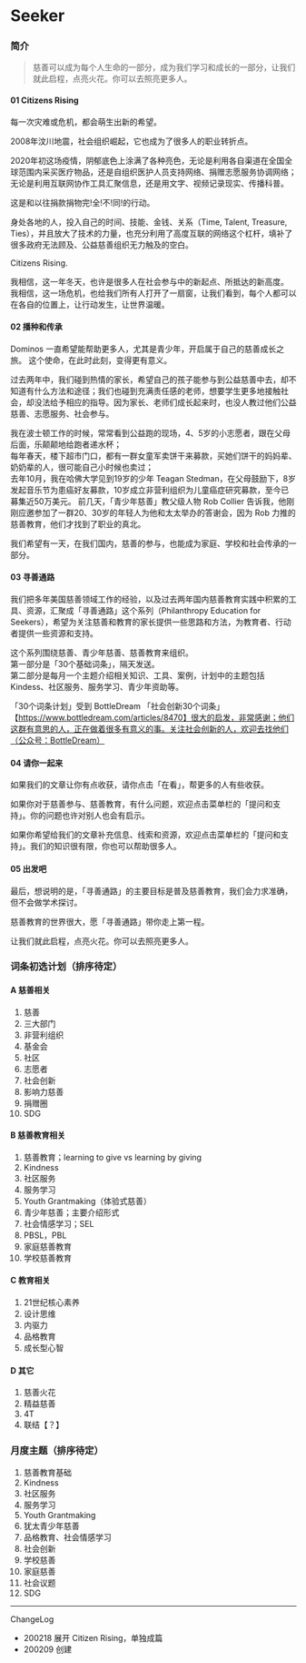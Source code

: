 # Seeker

### 简介

> 慈善可以成为每个人生命的一部分，成为我们学习和成长的一部分，让我们就此启程，点亮火花。你可以去照亮更多人。

#### 01 Citizens Rising

每一次灾难或危机，都会萌生出新的希望。

2008年汶川地震，社会组织崛起，它也成为了很多人的职业转折点。
 
2020年初这场疫情，阴郁底色上涂满了各种亮色，无论是利用各自渠道在全国全球范围内采买医疗物品，还是自组织医护人员支持网络、捐赠志愿服务协调网络；无论是利用互联网协作工具汇聚信息，还是用文字、视频记录现实、传播科普。

这是和以往捐款捐物完!全!不!同!的行动。

身处各地的人，投入自己的时间、技能、金钱、关系（Time, Talent, Treasure, Ties），并且放大了技术的力量，也充分利用了高度互联的网络这个杠杆，填补了很多政府无法顾及、公益慈善组织无力触及的空白。

Citizens Rising. 

我相信，这一年冬天，也许是很多人在社会参与中的新起点、所抵达的新高度。   
我相信，这一场危机，也给我们所有人打开了一扇窗，让我们看到，每个人都可以在各自的位置上，让行动发生，让世界温暖。

#### 02 播种和传承

Dominos 一直希望能帮助更多人，尤其是青少年，开启属于自己的慈善成长之旅。
这个使命，在此时此刻，变得更有意义。

过去两年中，我们碰到热情的家长，希望自己的孩子能参与到公益慈善中去，却不知道有什么方法和途径；我们也碰到充满责任感的老师，想要学生更多地接触社会，却没法给予相应的指导。因为家长、老师们成长起来时，也没人教过他们公益慈善、志愿服务、社会参与。

我在波士顿工作的时候，常常看到公益跑的现场，4、5岁的小志愿者，跟在父母后面，乐颠颠地给跑者递水杯；  
每年春天，楼下超市门口，都有一群女童军卖饼干来募款，买她们饼干的妈妈辈、奶奶辈的人，很可能自己小时候也卖过；  
去年10月，我在哈佛大学见到19岁的少年 Teagan Stedman，在父母鼓励下，8岁发起音乐节为患癌好友募款，10岁成立非营利组织为儿童癌症研究募款，至今已募集近50万美元。
前几天，「青少年慈善」教父级人物 Rob Collier 告诉我，他刚刚应邀参加了一群20、30岁的年轻人为他和太太举办的答谢会，因为 Rob 力推的慈善教育，他们才找到了职业的真北。

我们希望有一天，在我们国内，慈善的参与，也能成为家庭、学校和社会传承的一部分。

#### 03 寻善通路

我们把多年美国慈善领域工作的经验，以及过去两年国内慈善教育实践中积累的工具、资源，汇聚成「寻善通路」这个系列（Philanthropy Education for Seekers），希望为关注慈善和教育的家长提供一些思路和方法，为教育者、行动者提供一些资源和支持。

这个系列围绕慈善、青少年慈善、慈善教育来组织。  
第一部分是「30个基础词条」，隔天发送。  
第二部分是每月一个主题介绍相关知识、工具、案例，计划中的主题包括 Kindess、社区服务、服务学习、青少年资助等。 

「30个词条计划」受到 BottleDream 「社会创新30个词条」【https://www.bottledream.com/articles/8470】很大的启发，非常感谢；他们这群有意思的人，正在做着很多有意义的事。关注社会创新的人，欢迎去找他们（公众号：BottleDream）

#### 04 请你一起来

如果我们的文章让你有点收获，请你点击「在看」，帮更多的人有些收获。

如果你对于慈善参与、慈善教育，有什么问题，欢迎点击菜单栏的「提问和支持」。你的问题也许对别人也会有启示。

如果你希望给我们的文章补充信息、线索和资源，欢迎点击菜单栏的「提问和支持」。我们的知识很有限，你也可以帮助很多人。

#### 05 出发吧

最后，想说明的是，「寻善通路」的主要目标是普及慈善教育，我们会力求准确，但不会做学术探讨。

慈善教育的世界很大，愿「寻善通路」带你走上第一程。

让我们就此启程，点亮火花。你可以去照亮更多人。








### 词条初选计划（排序待定）

#### A 慈善相关
1. 慈善
2. 三大部门
3. 非营利组织
4. 基金会
5. 社区
6. 志愿者
7. 社会创新
8. 影响力慈善
9. 捐赠圈
10. SDG

#### B 慈善教育相关
1. 慈善教育；learning to give vs learning by giving
2. Kindness
3. 社区服务
3. 服务学习
4. Youth Grantmaking（体验式慈善）
5. 青少年慈善；主要介绍形式
6. 社会情感学习；SEL
7. PBSL，PBL
8. 家庭慈善教育
9. 学校慈善教育

#### C 教育相关
1. 21世纪核心素养
2. 设计思维
3. 内驱力
4. 品格教育
6. 成长型心智

#### D 其它 
1. 慈善火花
2. 精益慈善
3. 4T
4. 联结【？】


### 月度主题（排序待定）
1. 慈善教育基础
2. Kindness
3. 社区服务
4. 服务学习
5. Youth Grantmaking
6. 犹太青少年慈善
7. 品格教育、社会情感学习
8. 社会创新
9. 学校慈善
10. 家庭慈善
11. 社会议题
11. SDG


----

ChangeLog

- 200218 展开 Citizen Rising，单独成篇
- 200209 创建
